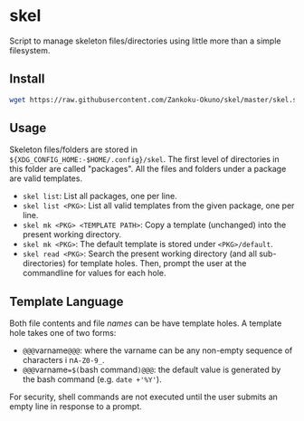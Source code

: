 # skel

Script to manage skeleton files/directories using little more than a simple filesystem.

## Install

```sh
wget https://raw.githubusercontent.com/Zankoku-Okuno/skel/master/skel.sh -O ~/bin/skel
```

## Usage

Skeleton files/folders are stored in `${XDG_CONFIG_HOME:-$HOME/.config}/skel`.
The first level of directories in this folder are called "packages".
All the files and folders under a package are valid templates.

  * `skel list`: List all packages, one per line.
  * `skel list <PKG>`: List all valid templates from the given package, one per line.
  * `skel mk <PKG> <TEMPLATE PATH>`: Copy a template (unchanged) into the present working directory.
  * `skel mk <PKG>`: The default template is stored under `<PKG>/default`.
  * `skel read <PKG>`: Search the present working directory (and all sub-directories) for template holes.
    Then, prompt the user at the commandline for values for each hole.

## Template Language

Both file contents and file _names_ can be have template holes.
A template hole takes one of two forms:

  * `@@@`varname`@@@`: where the varname can be any non-empty sequence of characters i n`A-Z0-9_`.
  * `@@@`varname`=$(`bash command`)@@@`: the default value is generated by the bash command (e.g. `date +'%Y'`).

For security, shell commands are not executed until the user submits an empty line in response to a prompt.
